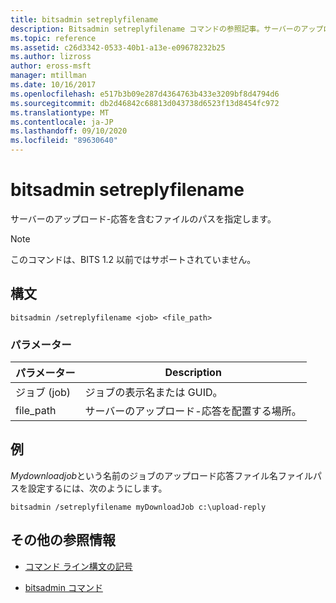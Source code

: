 ```yaml
---
title: bitsadmin setreplyfilename
description: Bitsadmin setreplyfilename コマンドの参照記事。サーバーのアップロード-応答を含むファイルのパスを指定します。
ms.topic: reference
ms.assetid: c26d3342-0533-40b1-a13e-e09678232b25
ms.author: lizross
author: eross-msft
manager: mtillman
ms.date: 10/16/2017
ms.openlocfilehash: e517b3b09e287d4364763b433e3209bf8d4794d6
ms.sourcegitcommit: db2d46842c68813d043738d6523f13d8454fc972
ms.translationtype: MT
ms.contentlocale: ja-JP
ms.lasthandoff: 09/10/2020
ms.locfileid: "89630640"
---
```

# <a name="bitsadmin-setreplyfilename"></a>bitsadmin setreplyfilename

サーバーのアップロード-応答を含むファイルのパスを指定します。

> [!NOTE]
> このコマンドは、BITS 1.2 以前ではサポートされていません。

## <a name="syntax"></a>構文

```
bitsadmin /setreplyfilename <job> <file_path>
```

### <a name="parameters"></a>パラメーター

| パラメーター | Description |
| -------------- | -------------- |
| ジョブ (job) | ジョブの表示名または GUID。 |
| file_path | サーバーのアップロード-応答を配置する場所。 |

## <a name="examples"></a>例

*Mydownloadjob*という名前のジョブのアップロード応答ファイル名ファイルパスを設定するには、次のようにします。

```
bitsadmin /setreplyfilename myDownloadJob c:\upload-reply
```

## <a name="additional-references"></a>その他の参照情報

- [コマンド ライン構文の記号](command-line-syntax-key.md)

- [bitsadmin コマンド](bitsadmin.md)

